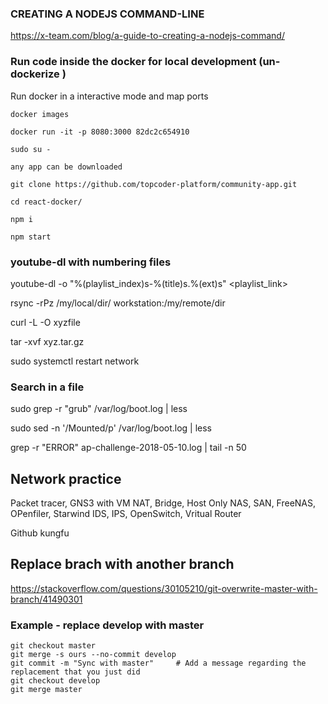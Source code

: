 ### CREATING A NODEJS COMMAND-LINE

https://x-team.com/blog/a-guide-to-creating-a-nodejs-command/


### Run code inside the docker for local development (un-dockerize )

Run docker in a interactive mode and map ports 

```
docker images 

docker run -it -p 8080:3000 82dc2c654910

sudo su -

any app can be downloaded

git clone https://github.com/topcoder-platform/community-app.git 

cd react-docker/

npm i

npm start

```

### youtube-dl with numbering files
youtube-dl -o "%(playlist_index)s-%(title)s.%(ext)s" <playlist_link>

rsync -rPz /my/local/dir/ workstation:/my/remote/dir

curl -L -O xyzfile

tar -xvf xyz.tar.gz

sudo systemctl restart network

### Search in a file
sudo grep -r "grub" /var/log/boot.log | less

sudo sed -n '/Mounted/p' /var/log/boot.log | less

grep -r "ERROR" ap-challenge-2018-05-10.log | tail -n 50

## Network practice
Packet tracer, GNS3 with VM
NAT, Bridge, Host Only
NAS, SAN, FreeNAS, OPenfiler, Starwind
IDS, IPS,
OpenSwitch, Vritual Router


Github kungfu 

## Replace brach with another branch

https://stackoverflow.com/questions/30105210/git-overwrite-master-with-branch/41490301

### Example - replace develop with master 
```
git checkout master
git merge -s ours --no-commit develop
git commit -m "Sync with master"     # Add a message regarding the replacement that you just did
git checkout develop
git merge master
```

